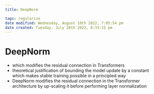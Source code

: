 ```yaml
---
title: DeepNorm

tags: regularize 
date modified: Wednesday, August 10th 2022, 7:05:54 pm
date created: Tuesday, July 26th 2022, 8:33:15 pm
---
```


# DeepNorm
- which modifies the residual connection in Transformers
- theoretical justification of bounding the model update by a constant which makes stable training possible in a principled way
- DeepNorm modifies the residual connection in the Transformer architecture by up-scaling it before performing layer normalization

